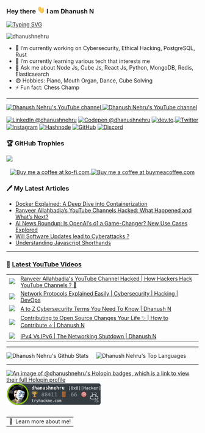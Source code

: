 ### <p>Hey there <img src="https://raw.githubusercontent.com/DhanushNehru/DhanushNehru/master/assets/wave.gif" width="20px" height="20px"/> I am Dhanush N</p> 

[![Typing SVG](https://readme-typing-svg.demolab.com?font=Fira+Code&weight=100&size=15&duration=7000&pause=1000&width=435&lines=Tech+Autodidact%2C+Engineer+%26+Programmer;Loves+to+solve+technology+problems+by+code;Likes+to+build+scalable%2C+secure+applications)](https://git.io/typing-svg)

<p align="left"> <img src="https://komarev.com/ghpvc/?username=dhanushnehru&label=Profile%20views&color=0e75b6&style=flat" alt="dhanushnehru" /> </p>

- 🔭 I’m currently working on Cybersecurity, Ethical Hacking, PostgreSQL, Rust
- 🌱 I’m currently learning various tech that interests me
- 💬 Ask me about Node Js, Cube Js, React Js, Python, MongoDB, Redis, Elasticsearch
- 😄 Hobbies: Piano, Mouth Organ, Dance, Cube Solving
- ⚡ Fun fact: Chess Champ

---

<p align="left">

<a href="http://youtube.com/@dhanushnehru?sub_confirmation=1">
    <img src="https://img.shields.io/youtube/channel/views/UCkPSG_rUGJqAXmcajZ0mNMw?style=for-the-badge&logo=youtube&label=Youtube Views&color=FF0000" alt="Dhanush Nehru's YouTube channel"/>
</a>
<a href="http://youtube.com/@dhanushnehru?sub_confirmation=1">
    <img src="https://img.shields.io/youtube/channel/subscribers/UCkPSG_rUGJqAXmcajZ0mNMw?style=for-the-badge&logo=youtube&label=Youtube Subscribers&color=FF0000" alt="Dhanush Nehru's YouTube channel"/>
</a>

<a href="https://www.linkedin.com/in/dhanushnehru/"><img alt="LinkedIn @dhanushnehru" align="center" src="https://img.shields.io/badge/LINKEDIN-blue.svg?logo=linkedin&style=for-the-badge" /></a>
<a href="https://codepen.io/dhanushnehru" target="blank"><img alt="Codepen @dhanushnehru" align="center" src="https://img.shields.io/badge/CODEPEN-greenblue.svg?logo=codepen&style=for-the-badge" /></a>
<a href="https://dev.to/dhanushnehru" target="blank"><img align="center" src="https://img.shields.io/badge/DEV.TO-black.svg?logo=dev.to&style=for-the-badge" alt="dev.to"/>
<a href="https://x.com/Dhanush_Nehru" target="blank"><img alt="Twitter" align="center" src="https://img.shields.io/badge/Twitter-lightblue.svg?logo=X&style=for-the-badge" /></a>
<a href="https://instagram.com/dhanush_nehru" target="blank"><img alt="Instagram" align="center" src="https://img.shields.io/badge/INSTAGRAM-orange.svg?logo=instagram&style=for-the-badge" /></a>
<a href="https://hashnode.com/@dhanushnehru"><img alt="Hashnode" align="center" src="https://img.shields.io/badge/HASHNODE-darkblue.svg?logo=hashnode&style=for-the-badge" title="Hashnode"/></a>
<a href="https://github.com/DhanushNehru"><img alt="GitHub" align="center" src="https://img.shields.io/badge/GITHUB-black.svg?logo=github&logoColor=white&style=for-the-badge" title="GitHub"/></a>
<a href="https://discord.gg/Yn9g6KuWyA"><img alt="Discord" align="center" src="https://img.shields.io/badge/Discord-gray.svg?logo=discord&logoColor=white&style=for-the-badge" title="Discord"/></a>
</p>

### 🏆 GitHub Trophies
<img src="https://github-profile-trophy.vercel.app/?username=DhanushNehru&theme=juicyfresh&no-bg=true" />

<p align="center">
  <a href="https://ko-fi.com/dhanushnehru"> 
    <img align="center" src="https://cdn.ko-fi.com/cdn/kofi3.png?v=3" height="50" width="210" alt="Buy me a coffee at ko-fi.com" />
  </a>
  <a href="https://www.buymeacoffee.com/dhanushnehru"> 
    <img align="center" src="https://cdn.buymeacoffee.com/buttons/v2/default-yellow.png" height="50" width="210" alt="Buy me a coffee at buymeacoffee.com" />
  </a>
</p>

### 🖊️ My Latest Articles
<!-- DEVTO-BLOG-LIST:START -->
<!-- DEVTO-BLOG-LIST:END --> 

<!-- HASHNODE-BLOG-LIST:START -->
<!-- HASHNODE-BLOG-LIST:END -->

<!-- MEDIUM-BLOG-LIST:START -->
- [Docker Explained: A Deep Dive into Containerization](https://aws.plainenglish.io/docker-explained-a-deep-dive-into-containerization-bda41d710a8f?source=rss-8b835baaf548------2)
- [Ranveer Allahbadia’s YouTube Channels Hacked: What Happened and What’s Next?](https://infosecwriteups.com/ranveer-allahbadias-youtube-channels-hacked-what-happened-and-what-s-next-6482a3805a1b?source=rss-8b835baaf548------2)
- [AI News Roundup: Is OpenAI’s o1 a Game-Changer? New Use Cases Explored](https://ai.plainenglish.io/ai-news-roundup-is-openais-o1-a-game-changer-new-use-cases-explored-93683f2031b5?source=rss-8b835baaf548------2)
- [Will Software Updates lead to Cyberattacks ?](https://infosecwriteups.com/will-software-updates-lead-to-cyberattacks-38d629f565cb?source=rss-8b835baaf548------2)
- [Understanding Javascript Shorthands](https://javascript.plainenglish.io/understanding-javascript-shorthands-02e9af92d5b6?source=rss-8b835baaf548------2)
<!-- MEDIUM-BLOG-LIST:END -->

---

### 🎥 [Latest YouTube Videos](https://youtube.com/@dhanushnehru?sub_confirmation=1)
<table>
<!-- YOUTUBE-VIDEOS-LIST:START --><tr><td><a href="https://www.youtube.com/watch?v=y9rZvmMQl7s"><img width="140px" src="https://i.ytimg.com/vi/y9rZvmMQl7s/mqdefault.jpg"></a></td>
<td><a href="https://www.youtube.com/watch?v=y9rZvmMQl7s">Ranveer Allahbadia&#39;s YouTube Channel Hacked | How Hackers Hack YouTube Channels ? 🧛</a><br/></td></tr>
<tr><td><a href="https://www.youtube.com/watch?v=6VxkA_eD6bY"><img width="140px" src="https://i.ytimg.com/vi/6VxkA_eD6bY/mqdefault.jpg"></a></td>
<td><a href="https://www.youtube.com/watch?v=6VxkA_eD6bY">Network Protocols Explained Easily | Cybersecurity | Hacking | DevOps</a><br/></td></tr>
<tr><td><a href="https://www.youtube.com/watch?v=sgwthZeJN90"><img width="140px" src="https://i.ytimg.com/vi/sgwthZeJN90/mqdefault.jpg"></a></td>
<td><a href="https://www.youtube.com/watch?v=sgwthZeJN90">A to Z Cybersecurity Terms You Need To Know | Dhanush N</a><br/></td></tr>
<tr><td><a href="https://www.youtube.com/watch?v=e-RfalOKSMI"><img width="140px" src="https://i.ytimg.com/vi/e-RfalOKSMI/mqdefault.jpg"></a></td>
<td><a href="https://www.youtube.com/watch?v=e-RfalOKSMI">Contributing to Open Source Changes Your Life ✨ | How to Contribute ⭐️ | Dhanush N</a><br/></td></tr>
<tr><td><a href="https://www.youtube.com/watch?v=ga2R-0SS4E0"><img width="140px" src="https://i.ytimg.com/vi/ga2R-0SS4E0/mqdefault.jpg"></a></td>
<td><a href="https://www.youtube.com/watch?v=ga2R-0SS4E0">IPv4 Vs IPv6 | The Networking Shutdown | Dhanush N</a><br/></td></tr>
<!-- YOUTUBE-VIDEOS-LIST:END -->
</table>

---

![Dhanush Nehru's Github Stats](https://github-readme-stats.vercel.app/api?username=DhanushNehru&show_icons=true&theme=dracula)  &nbsp; &nbsp; ![Dhanush Nehru's Top Languages](https://github-readme-stats.vercel.app/api/top-langs/?username=DhanushNehru&theme=dracula&include_all_commits=true&count_private=true&layout=compact)

---

[![An image of @dhanushnehru's Holopin badges, which is a link to view their full Holopin profile](https://holopin.me/dhanushnehru)](https://holopin.io/@dhanushnehru)
![TryHackMe Badge](https://github.com/DhanushNehru/DhanushNehru/blob/master/assets/tryhackme-badge.png)


<a href="https://www.google.com/search?q=Dhanush+Nehru">
  <table align="left">
      <tr>
          <td>
            🙂&nbsp;&nbsp;Learn more about me!
          </td>
      </tr>
  </table>
</a>

---
